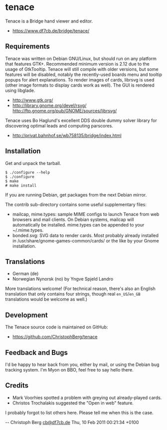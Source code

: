 tenace
======

Tenace is a Bridge hand viewer and editor.

* https://www.df7cb.de/bridge/tenace/

Requirements
------------

Tenace was written on Debian GNU/Linux, but should run on any platform
that features GTK+. Recommended minimum version is 2.12 due to the usage of
GtkTooltip. Tenace will still compile with older versions, but some features
will be disabled, notably the recently-used boards menu and tooltip popups for
alert explanations. To render images of cards, librsvg is used (other image
formats to display cards work as well). The GUI is rendered using libglade.

* http://www.gtk.org/
* http://library.gnome.org/devel/rsvg/
  http://ftp.gnome.org/pub/GNOME/sources/librsvg/

Tenace uses Bo Haglund's excellent DDS double dummy solver library for
discovering optimal leads and computing parscores.

* http://privat.bahnhof.se/wb758135/bridge/index.html

Installation
------------

Get and unpack the tarball.

    $ ./configure --help
    $ ./configure
    $ make
    # make install

If you are running Debian, get packages from the next Debian mirror.

The contrib sub-directory contains some useful supplementary files:

 * mailcap, mime.types: sample MIME configs to launch Tenace from web browsers
   and mail clients. On Debian systems, mailcap will automatically be installed.
   mime.types can be appended to your ~/.mime.types.
 * bonded.svg: SVG data to render cards. Most probably already installed in
   /usr/share/gnome-games-common/cards/ or the like by your Gnome installation.

Translations
------------

* German (de)
* Norwegian Nynorsk (no) by Yngve Spjeld Landro

More translations welcome! (For technical reason, there's also an English
translation that only contains four strings, though real `en_US`/`en_GB`
translations would be welcome as well.)

Development
-----------

The Tenace source code is maintained on GitHub:

* https://github.com/ChristophBerg/tenace

Feedback and Bugs
-----------------

I'd be happy to hear back from you, either by mail, or using the Debian bug
tracking system. I'm Myon on BBO, feel free to say hello there.

Credits
-------

* Mark Voorhies spotted a problem with greying out already-played cards.
* Christos Trochalakis suggested the "Open in web" feature.

I probably forgot to list others here. Please tell me when this is the case.

 -- Christoph Berg <cb@df7cb.de>   Thu, 10 Feb 2011 00:21:34 +0100
